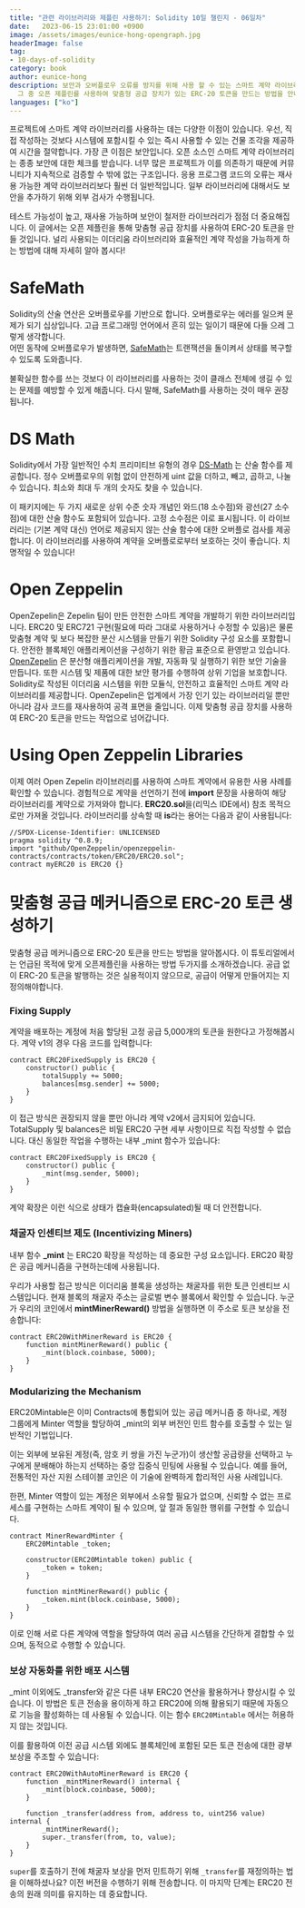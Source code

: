 ```yaml
---
title: "관련 라이브러리와 제플린 사용하기: Solidity 10일 챌린지 - 06일차"
date:   2023-06-15 23:01:00 +0900
image: /assets/images/eunice-hong-opengraph.jpg
headerImage: false
tag:
- 10-days-of-solidity
category: book
author: eunice-hong
description: 보안과 오버플로우 오류를 방지를 위해 사용 할 수 있는 스마트 계약 라이브러리에 대해 알아봅니다.
  그 중 오픈 제플린를 사용하여 맞춤형 공급 장치가 있는 ERC-20 토큰을 만드는 방법을 안내합니다.
languages: ["ko"]
---
```


프로젝트에 스마트 계약 라이브러리를 사용하는 데는 다양한 이점이 있습니다. 
우선, 직접 작성하는 것보다 시스템에 포함시킬 수 있는 즉시 사용할 수 있는 건물 조각을 제공하여 시간을 절약합니다. 
가장 큰 이점은 보안입니다. 
오픈 소스인 스마트 계약 라이브러리는 종종 보안에 대한 체크를 받습니다. 
너무 많은 프로젝트가 이를 의존하기 때문에 커뮤니티가 지속적으로 검증할 수 밖에 없는 구조입니다. 
응용 프로그램 코드의 오류는 재사용 가능한 계약 라이브러리보다 훨씬 더 일반적입니다. 
일부 라이브러리에 대해서도 보안을 추가하기 위해 외부 검사가 수행됩니다.

테스트 가능성이 높고, 재사용 가능하며 보안이 철저한 라이브러리가 점점 더 중요해집니다. 
이 글에서는 오픈 제플린을 통해 맞춤형 공급 장치를 사용하여 ERC-20 토큰을 만들 것입니다. 
널리 사용되는 이더리움 라이브러리와 효율적인 계약 작성을 가능하게 하는 방법에 대해 자세히 알아 봅시다!

# SafeMath

Solidity의 산술 연산은 오버플로우를 기반으로 합니다. 
오버플로우는 에러를 일으켜 문제가 되기 십상입니다. 고급 프로그래밍 언어에서 흔히 있는 일이기 때문에 다들 으레 그렇게 생각합니다.  
어떤 동작에 오버플로우가 발생하면, [SafeMath][safe_math]는 트랜잭션을 돌이켜서 상태를 복구할 수 있도록 도와줍니다.

불확실한 함수를 쓰는 것보다 이 라이브러리를 사용하는 것이 클래스 전체에 생길 수 있는 문제를 예방할 수 있게 해줍니다. 
다시 말해, SafeMath를 사용하는 것이 매우 권장됩니다.

# DS Math

Solidity에서 가장 일반적인 수치 프리미티브 유형의 경우 [DS-Math](https://dappsys.readthedocs.io/en/latest/ds_math.html) 는 산술 함수를 제공합니다. 
정수 오버플로우의 위험 없이 안전하게 uint 값을 더하고, 빼고, 곱하고, 나눌 수 있습니다. 
최소와 최대 두 개의 숫자도 찾을 수 있습니다.

이 패키지에는 두 가지 새로운 상위 수준 숫자 개념인 와드(18 소수점)와 광선(27 소수점)에 대한 산술 함수도 포함되어 있습니다. 
고정 소수점은 이로 표시됩니다. 
이 라이브러리는 (기본 계약 대신) 언어로 제공되지 않는 산술 함수에 대한 오버플로 검사를 제공합니다. 
이 라이브러리를 사용하여 계약을 오버플로로부터 보호하는 것이 좋습니다. 
치명적일 수 있습니다!

# Open Zeppelin

OpenZepelin은 Zepelin 팀이 만든 안전한 스마트 계약을 개발하기 위한 라이브러리입니다. 
ERC20 및 ERC721 구현(필요에 따라 그대로 사용하거나 수정할 수 있음)은 물론 맞춤형 계약 및 보다 복잡한 분산 시스템을 만들기 위한 Solidity 구성 요소를 포함합니다. 
안전한 블록체인 애플리케이션을 구성하기 위한 황금 표준으로 환영받고 있습니다. 
[OpenZepelin](https://docs.openzeppelin.com/contracts/3.x/erc20) 은 분산형 애플리케이션을 개발, 자동화 및 실행하기 위한 보안 기술을 만듭니다. 
또한 시스템 및 제품에 대한 보안 평가를 수행하여 상위 기업을 보호합니다. 
Solidity로 작성된 이더리움 시스템을 위한 모듈식, 안전하고 효율적인 스마트 계약 라이브러리를 제공합니다. 
OpenZepelin은 업계에서 가장 인기 있는 라이브러리일 뿐만 아니라 감사 코드를 재사용하여 공격 표면을 줄입니다. 
이제 맞춤형 공급 장치를 사용하여 ERC-20 토큰을 만드는 작업으로 넘어갑니다.

# Using Open Zeppelin Libraries

이제 여러 Open Zepelin 라이브러리를 사용하여 스마트 계약에서 유용한 사용 사례를 확인할 수 있습니다. 
경험적으로 계약을 선언하기 전에 **import** 문장을 사용하여 해당 라이브러리를 계약으로 가져와야 합니다. 
**ERC20.sol**을(리믹스 IDE에서) 참조 목적으로만 가져올 것입니다. 
라이브러리를 상속할 때 **is**라는 용어는 다음과 같이 사용됩니다:

```solidity
//SPDX-License-Identifier: UNLICENSED
pragma solidity ^0.8.9;
import "github/OpenZeppelin/openzeppelin-contracts/contracts/token/ERC20/ERC20.sol";
contract myERC20 is ERC20 {}
```

# 맞춤형 공급 메커니즘으로 ERC-20 토큰 생성하기

맞춤형 공급 메커니즘으로 ERC-20 토큰을 만드는 방법을 알아봅시다. 
이 튜토리얼에서는 언급된 목적에 맞게 오픈제플린을 사용하는 방법 두가지를 소개하겠습니다. 
공급 없이 ERC-20 토큰을 발행하는 것은 실용적이지 않으므로, 공급이 어떻게 만들어지는 지 정의해야합니다.

### Fixing Supply

계약을 배포하는 계정에 처음 할당된 고정 공급 5,000개의 토큰을 원한다고 가정해봅시다.
계약 v1의 경우 다음 코드를 입력합니다:

```solidity
contract ERC20FixedSupply is ERC20 {
	constructor() public {
		totalSupply += 5000;
		balances[msg.sender] += 5000;
	}
}
```

이 접근 방식은 권장되지 않을 뿐만 아니라 계약 v2에서 금지되어 있습니다.
TotalSupply 및 balances은 비밀 ERC20 구현 세부 사항이므로 직접 작성할 수 없습니다.
대신 동일한 작업을 수행하는 내부 _mint 함수가 있습니다:

```solidity
contract ERC20FixedSupply is ERC20 {
    constructor() public {
        _mint(msg.sender, 5000);
    }
}
```
계약 확장은 이런 식으로 상태가 캡슐화(encapsulated)될 때 더 안전합니다.

### 채굴자 인센티브 제도 (Incentivizing Miners)

내부 함수 **_mint** 는 ERC20 확장을 작성하는 데 중요한 구성 요소입니다. ERC20 확장은 공급 메커니즘을 구현하는데에 사용됩니다.

우리가 사용할 접근 방식은 이더리움 블록을 생성하는 채굴자를 위한 토큰 인센티브 시스템입니다.
현재 블록의 채굴자 주소는 글로벌 변수 블록에서 확인할 수 있습니다.
누군가 우리의 코인에서 **mintMinerReward()** 방법을 실행하면 이 주소로 토큰 보상을 전송합니다:

```solidity
contract ERC20WithMinerReward is ERC20 {
    function mintMinerReward() public {
        _mint(block.coinbase, 5000);
    }
}
```

### Modularizing the Mechanism

ERC20Mintable은 이미 Contracts에 통합되어 있는 공급 메커니즘 중 하나로, 
계정 그룹에게 Minter 역할을 할당하여 _mint의 외부 버전인 민트 함수를 호출할 수 있는 일반적인 기법입니다.

이는 외부에 보유된 계정(즉, 암호 키 쌍을 가진 누군가)이 생산할 공급량을 선택하고 누구에게 분배해야 하는지 선택하는 
중앙 집중식 민팅에 사용될 수 있습니다. 
예를 들어, 전통적인 자산 지원 스테이블 코인은 이 기술에 완벽하게 합리적인 사용 사례입니다.

한편, Minter 역할이 있는 계정은 외부에서 소유할 필요가 없으며, 신뢰할 수 없는 프로세스를 구현하는 스마트 계약이 될 수 있으며, 
앞 절과 동일한 행위를 구현할 수 있습니다.

```solidity
contract MinerRewardMinter {
    ERC20Mintable _token;

    constructor(ERC20Mintable token) public {
        _token = token;
    }

    function mintMinerReward() public {
        _token.mint(block.coinbase, 5000);
    }
}
```

이로 인해 서로 다른 계약에 역할을 할당하여 여러 공급 시스템을 간단하게 결합할 수 있으며, 동적으로 수행할 수 있습니다.

### 보상 자동화를 위한 배포 시스템

_mint 이외에도 _transfer와 같은 다른 내부 ERC20 연산을 활용하거나 향상시킬 수 있습니다. 
이 방법은 토큰 전송을 용이하게 하고 ERC20에 의해 활용되기 때문에 자동으로 기능을 활성화하는 데 사용될 수 있습니다. 
이는 함수 `ERC20Mintable` 에서는 허용하지 않는 것입니다.

이를 활용하여 이전 공급 시스템 외에도 블록체인에 포함된 모든 토큰 전송에 대한 광부 보상을 주조할 수 있습니다:

```solidity
contract ERC20WithAutoMinerReward is ERC20 {
    function _mintMinerReward() internal {
        _mint(block.coinbase, 5000);
    }

    function _transfer(address from, address to, uint256 value) internal {
        _mintMinerReward();
        super._transfer(from, to, value);
    }
}
```

`super`를 호출하기 전에 채굴자 보상을 먼저 민트하기 위해 `_transfer`를 재정의하는 법을 이해하셨나요? 
이전 버전을 수행하기 위해 전송합니다. 
이 마지막 단계는 ERC20 전송의 원래 의미를 유지하는 데 중요합니다.

[safe_math]: https://docs.openzeppelin.com/contracts/3.x/utilities#math